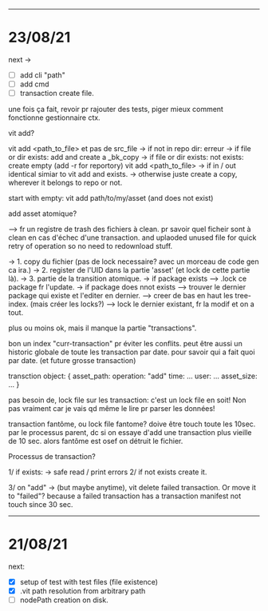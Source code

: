 
---

# 23/08/21

next -> 
- [ ] add cli "path"
- [ ] add cmd
- [ ] transaction create file.

une fois ça fait, revoir pr rajouter des tests, piger mieux comment fonctionne gestionnaire ctx.

vit add?

vit add <path_to_file>  et pas de src_file
    -> if not in repo dir: erreur
    -> if file or dir exists: add and create a _bk_copy
    -> if file or dir exists: not exists: create empty (add -r for reportory)
vit add <path_to_file> <src>
    -> if in / out identical simiar to vit add and exists.
    -> otherwise juste create a copy, wherever it belongs to repo or not.

start with empty: 
vit add path/to/my/asset
(and does not exist)

add asset atomique?

--> fr un registre de trash des fichiers à clean. pr savoir quel ficheir sont à clean en cas 
    d'échec d'une transaction. and uplaoded unused file for quick retry of operation
    so no need to redownload stuff.

-> 1. copy du fichier (pas de lock necessaire? avec un morceau de code gen ca ira.)
-> 2. register de l'UID dans la partie 'asset' (et lock de cette partie là).
-> 3. partie de la transition atomique.
-> if package exists 
--> .lock ce package fr l'update.
-> if package does nnot exists 
--> trouver le dernier package qui existe et l'editer en dernier.
--> creer de bas en haut les tree-index. (mais créer les locks?)
--> lock le dernier existant, fr la modif et on a tout.

plus ou moins ok, mais il manque la partie "transactions".

bon un index "curr-transaction" pr éviter les conflits.
peut être aussi un historic globale de toute les transaction par date.
pour savoir qui a fait quoi par date. (et future grosse transaction)

transction object: 
{
    asset_path:
    operation: "add"
    time: ...
    user: ...
    asset_size: ...
}

pas besoin de, lock file sur les transaction: c'est un lock file en soit!
Non pas vraiment car je vais qd même le lire pr parser les données!

transaction fantôme, ou lock file fantome? doive être touch toute les 10sec.
par le processus parent, dc si on essaye d'add une transaction plus vieille de 10 sec. 
alors fantôme est osef on détruit le fichier.

Processus de transaction?

1/ if exists: -> safe read / print errors
2/ if not exists create it.

3/ on "add" -> (but maybe anytime), vit delete failed transaction. Or move it to "failed"?
  because a failed transaction has a transaction manifest not touch since 30 sec.


---

# 21/08/21

next: 

- [x] setup of test with test files (file existence)
- [x] .vit path resolution from arbitrary path
- [ ] nodePath creation on disk.
